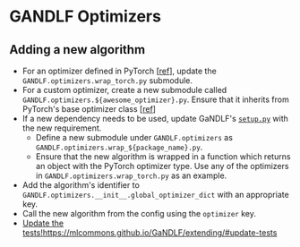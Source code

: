 # GANDLF Optimizers

## Adding a new algorithm

- For an optimizer defined in PyTorch [[ref](https://pytorch.org/docs/stable/optim.html#algorithms)], update the `GANDLF.optimizers.wrap_torch.py` submodule.
- For a custom optimizer, create a new submodule called `GANDLF.optimizers.${awesome_optimizer}.py`. Ensure that it inherits from PyTorch's base optimizer class [[ref](https://pytorch.org/docs/stable/optim.html#base-class)]
- If a new dependency needs to be used, update GaNDLF's [`setup.py`](https://github.com/mlcommons/GaNDLF/blob/master/setup.py) with the new requirement.
  - Define a new submodule under `GANDLF.optimizers` as `GANDLF.optimizers.wrap_${package_name}.py`.
  - Ensure that the new algorithm is wrapped in a function which returns an object with the PyTorch optimizer type. Use any of the optimizers in `GANDLF.optimizers.wrap_torch.py` as an example.
- Add the algorithm's identifier to `GANDLF.optimizers.__init__.global_optimizer_dict` with an appropriate key.
- Call the new algorithm from the config using the `optimizer` key.
- [Update the tests!](https://mlcommons.github.io/GaNDLF/extending/#update-tests)https://mlcommons.github.io/GaNDLF/extending/#update-tests
